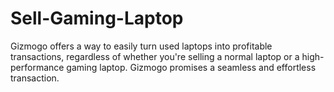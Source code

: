 # Sell-Gaming-Laptop
Gizmogo offers a way to easily turn used laptops into profitable transactions, regardless of whether you're selling a normal laptop or a high-performance gaming laptop. Gizmogo promises a seamless and effortless transaction.
